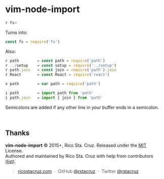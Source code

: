 # vim-node-import

```js
r fs⏎
```

Turns into:

```js
const fs = require('fs')
```

Also:

```js
r path        → const path = require('path')
r ../setup    → const setup = require('../setup')
r path.join   → const join = require('path').join
r React       → const React = require('react')

v path        → var path = require('path')

i path        → import path from 'path'
i path.join   → import { join } from 'path'
```

Semicolons are added if any other line in your buffer ends in a semicolon.

<br>

## Thanks

**vim-node-import** © 2015+, Rico Sta. Cruz. Released under the [MIT] License.<br>
Authored and maintained by Rico Sta. Cruz with help from contributors ([list][contributors]).

> [ricostacruz.com](http://ricostacruz.com) &nbsp;&middot;&nbsp;
> GitHub [@rstacruz](https://github.com/rstacruz) &nbsp;&middot;&nbsp;
> Twitter [@rstacruz](https://twitter.com/rstacruz)

[MIT]: http://mit-license.org/
[contributors]: http://github.com/rstacruz/vim-node-import/contributors
